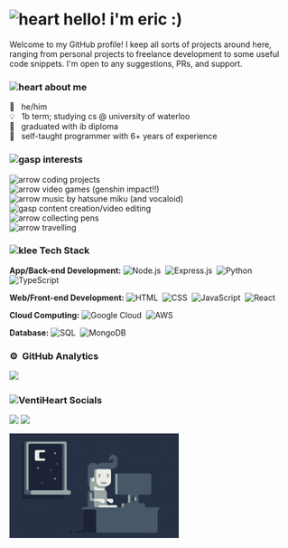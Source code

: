# <img src="https://cdn.discordapp.com/emojis/875552439556780083.png?size=240&quality=lossless" width="32px" height="32px" alt="heart"> hello! i'm eric :)

Welcome to my GitHub profile! I keep all sorts of projects around here, ranging from personal projects to freelance development to some useful code snippets. I'm open to any suggestions, PRs, and support. 

### <img src="https://cdn.discordapp.com/emojis/994711646985527397.png?size=128&quality=lossless" width="32px" height="32px" alt="heart"> about me

👥 &nbsp; he/him\
💡 &nbsp; 1b term; studying cs @ university of waterloo\
📜 &nbsp; graduated with ib diploma\
🌱 &nbsp; self-taught programmer with 6+ years of experience

### <img src="https://cdn.discordapp.com/emojis/1046905454581788692.png?size=240&quality=lossless" width="32px" height="32px" alt="gasp"> interests
<img src="https://cdn.discordapp.com/emojis/849398611888570369.png?size=240&quality=lossless" width="16px" height="16px" alt="arrow"> coding projects\
<img src="https://cdn.discordapp.com/emojis/849398611888570369.png?size=240&quality=lossless" width="16px" height="16px" alt="arrow"> video games (genshin impact!!)\
<img src="https://cdn.discordapp.com/emojis/849398611888570369.png?size=240&quality=lossless" width="16px" height="16px" alt="arrow"> music by hatsune miku (and vocaloid)\
<img src="https://cdn.discordapp.com/emojis/849398611888570369.png?size=240&quality=lossless" width="16px" height="16px" alt="gasp"> content creation/video editing\
<img src="https://cdn.discordapp.com/emojis/849398611888570369.png?size=240&quality=lossless" width="16px" height="16px" alt="arrow"> collecting pens\
<img src="https://cdn.discordapp.com/emojis/849398611888570369.png?size=240&quality=lossless" width="16px" height="16px" alt="arrow"> travelling


### <img src="https://cdn.discordapp.com/emojis/911123538675650580.webp?size=240&quality=lossless" width="32px" height="32px" alt="klee"> Tech Stack

**App/Back-end Development:**
![Node.js](https://img.shields.io/badge/Node.js-43853D?style=for-the-badge&logo=node.js&logoColor=white)&nbsp;
![Express.js](https://img.shields.io/badge/Express.js-404D59?style=for-the-badge)&nbsp;
![Python](https://img.shields.io/badge/Python-3776AB?style=for-the-badge&logo=python&logoColor=white)&nbsp;
![TypeScript](https://img.shields.io/badge/TypeScript-007ACC?style=for-the-badge&logo=typescript&logoColor=white)&nbsp;

**Web/Front-end Development:**
![HTML](https://img.shields.io/badge/HTML5-E34F26?style=for-the-badge&logo=html5&logoColor=white)&nbsp;
![CSS](https://img.shields.io/badge/CSS3-1572B6?style=for-the-badge&logo=css3&logoColor=white)&nbsp;
![JavaScript](https://img.shields.io/badge/JavaScript-F7DF1E?style=for-the-badge&logo=javascript&logoColor=black)&nbsp;
![React](https://img.shields.io/badge/React-20232A?style=for-the-badge&logo=react&logoColor=61DAFB)&nbsp;

**Cloud Computing:**
![Google Cloud](https://img.shields.io/badge/-Google%20Cloud-05122A?style=flat&logo=CSS)&nbsp;
![AWS](https://img.shields.io/badge/-AWS-05122A?style=flat&logo=CSS)&nbsp;

**Database:**
![SQL](https://img.shields.io/badge/-SQL-05122A?style=flat&logo=CSS)&nbsp;
![MongoDB](https://img.shields.io/badge/-MongoDB-05122A?style=flat&logo=CSS)&nbsp;

### ⚙️ &nbsp;GitHub Analytics

<p align="left">
<a href="https://github.com/erickang21">
<img height="180em" src="https://github-readme-stats-eight-theta.vercel.app/api?username=erickang21&show_icons=true&theme=algolia&include_all_commits=true&count_private=true"/>
</a>
</p>

### <a><img src="https://cdn.discordapp.com/emojis/842204546523463700.png?size=128" width="24px" height="24px" alt="VentiHeart"></a> Socials

<p align="left">
<a href="https://www.linkedin.com/in/eric-kang-7052bb121/"><img src="https://img.shields.io/badge/LinkedIn-Eric%20Kang-blue"/></a>
<a href="mailto:kang.eric.hi@gmail.com"><img src="https://img.shields.io/badge/-kang.eric.hi@gmail.com-D14836?style=flat&logo=Gmail&logoColor=white"/></a>
</p>

<img alt="Night Coding" src="https://raw.githubusercontent.com/AVS1508/AVS1508/master/assets/Night-Coding.gif" align="left"/>
